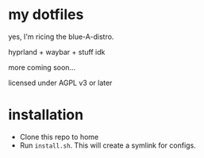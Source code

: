 # my dotfiles 

yes, I'm ricing the blue-A-distro.

hyprland + waybar + stuff idk

more coming soon...

licensed under AGPL v3 or later

# installation

- Clone this repo to home
- Run `install.sh`. This will create a symlink for configs.
